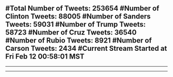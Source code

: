 #Total Number of Tweets: 253654 
#Number of Clinton Tweets: 88005
#Number of Sanders Tweets: 59031
#Number of Trump Tweets: 58723
#Number of Cruz Tweets: 36540
#Number of Rubio Tweets: 8921
#Number of Carson Tweets: 2434
#Current Stream Started at Fri Feb 12 00:58:01 MST
---
---
---
